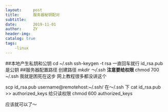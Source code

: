 ```yaml
---
layout:     post
title:      服务器秘钥配对
subtitle:   
date:       2019-11-01
author:     ZY
header-img: 
catalog: true
tags:
    -linux
---
```

##本地产生私钥和公钥
cd ~/.ssh
ssh-keygen -t rsa
一直回车就行
id_rsa.pub 是公钥
##服务器配置路径
创建路径 _mkdir    ～/.ssh_
**注意要给权限** chmod 700 ~/.ssh
我就是困死在这步 网上教程很多都没讲这个

scp id_rsa.pub username@remotehost:~/.ssh/
在～/.ssh 下 cat id_rsa.pub >>  authorized_keys
给只读权限 chmod 600 authorized_keys

应该就可以了～